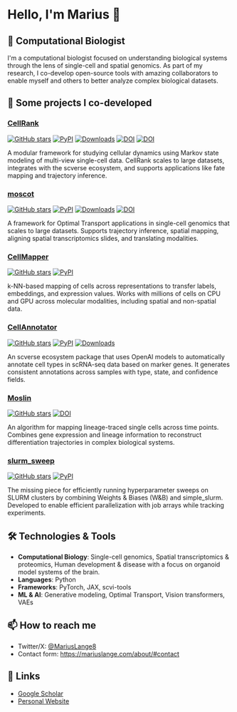# Hello, I'm Marius 👋

## 🧬 Computational Biologist

I'm a computational biologist focused on understanding biological systems through the lens of single-cell and spatial genomics. As part of my research, I co-develop open-source tools with amazing collaborators to enable myself and others to better analyze complex biological datasets.

## 🚀 Some projects I co-developed

### [CellRank](https://github.com/theislab/cellrank) 
[![GitHub stars](https://img.shields.io/github/stars/theislab/cellrank.svg)](https://github.com/theislab/cellrank/stargazers)
[![PyPI](https://img.shields.io/pypi/v/cellrank.svg)](https://pypi.org/project/cellrank/) 
[![Downloads](https://static.pepy.tech/badge/cellrank)](https://pepy.tech/project/cellrank)
[![DOI](https://img.shields.io/badge/DOI-10.1038%2Fs41592--021--01346--6-blue)](https://doi.org/10.1038/s41592-021-01346-6)
[![DOI](https://img.shields.io/badge/DOI-10.1038%2Fs41592--024--02303--9-blue)](https://doi.org/10.1038/s41592-024-02303-9)

A modular framework for studying cellular dynamics using Markov state modeling of multi-view single-cell data. CellRank scales to large datasets, integrates with the scverse ecosystem, and supports applications like fate mapping and trajectory inference.

### [moscot](https://github.com/theislab/moscot) 
[![GitHub stars](https://img.shields.io/github/stars/theislab/moscot.svg)](https://github.com/theislab/moscot/stargazers)
[![PyPI](https://img.shields.io/pypi/v/moscot.svg)](https://pypi.org/project/moscot/) 
[![Downloads](https://static.pepy.tech/badge/moscot)](https://pepy.tech/project/moscot)
[![DOI](https://img.shields.io/badge/DOI-10.1038%2Fs41586--024--08453--2-blue)](https://doi.org/10.1038/s41586-024-08453-2)

A framework for Optimal Transport applications in single-cell genomics that scales to large datasets. Supports trajectory inference, spatial mapping, aligning spatial transcriptomics slides, and translating modalities. 

### [CellMapper](https://github.com/quadbio/cellmapper) 
[![GitHub stars](https://img.shields.io/github/stars/quadbio/cellmapper.svg)](https://github.com/quadbio/cellmapper/stargazers)
[![PyPI](https://img.shields.io/pypi/v/cellmapper.svg)](https://pypi.org/project/cellmapper/)

k-NN-based mapping of cells across representations to transfer labels, embeddings, and expression values. Works with millions of cells on CPU and GPU across molecular modalities, including spatial and non-spatial data.

### [CellAnnotator](https://github.com/quadbio/cell-annotator) 
[![GitHub stars](https://img.shields.io/github/stars/quadbio/cell-annotator.svg)](https://github.com/quadbio/cell-annotator/stargazers)
[![PyPI](https://img.shields.io/pypi/v/cell-annotator.svg)](https://pypi.org/project/cell-annotator/) 
[![Downloads](https://static.pepy.tech/badge/cell-annotator)](https://pepy.tech/project/cell-annotator)

An scverse ecosystem package that uses OpenAI models to automatically annotate cell types in scRNA-seq data based on marker genes. It generates consistent annotations across samples with type, state, and confidence fields.

### [Moslin](https://github.com/theislab/moslin) 
[![GitHub stars](https://img.shields.io/github/stars/theislab/moslin.svg)](https://github.com/theislab/moslin/stargazers)
[![DOI](https://img.shields.io/badge/DOI-10.1186%2Fs13059--024--03422--4-blue)](https://doi.org/10.1186/s13059-024-03422-4)

An algorithm for mapping lineage-traced single cells across time points. Combines gene expression and lineage information to reconstruct differentiation trajectories in complex biological systems.

### [slurm_sweep](https://github.com/quadbio/slurm_sweep) 
[![GitHub stars](https://img.shields.io/github/stars/quadbio/slurm_sweep.svg)](https://github.com/quadbio/slurm_sweep/stargazers)
[![PyPI](https://img.shields.io/pypi/v/slurm_sweep.svg)](https://pypi.org/project/slurm_sweep/)

The missing piece for efficiently running hyperparameter sweeps on SLURM clusters by combining Weights & Biases (W&B) and simple_slurm. Developed to enable efficient parallelization with job arrays while tracking experiments.

## 🛠️ Technologies & Tools
- **Computational Biology**: Single-cell genomics, Spatial transcriptomics & proteomics, Human development & disease with a focus on organoid model systems of the brain. 
- **Languages**: Python
- **Frameworks**: PyTorch, JAX, scvi-tools
- **ML & AI**: Generative modeling, Optimal Transport, Vision transformers, VAEs

## 📫 How to reach me
- Twitter/X: [@MariusLange8](https://x.com/MariusLange8)
- Contact form: https://mariuslange.com/about/#contact

## 🔗 Links
- [Google Scholar](https://scholar.google.com/citations?user=QrhWUR4AAAAJ)
- [Personal Website](https://mariuslange.com)
